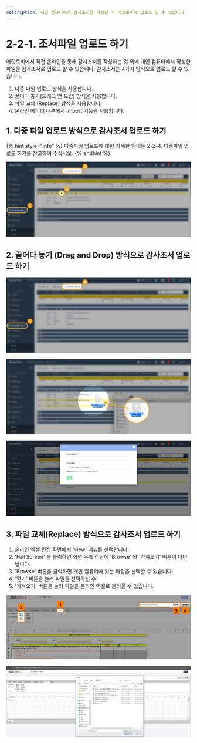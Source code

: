 ```yaml
---
description: 개인 컴퓨터에서 감사조서를 작성한 후 어딧로비에 업로드 할 수 있습니다.
---
```


# 2-2-1. 조서파일 업로드 하기

어딧로비에서 직접 온라인을 통해 감사조서를 작성하는 것 외에 개인 컴퓨터에서 작성한 파일을 감사조서로 업로드 할 수 있습니다. 감사조서는 4가지 방식으로 업로드 할 수 있습니다. 

1. 다중 파일 업로드 방식을 사용합니다. 
2. 끌어다 놓기\(드래그 앤 드랍\) 방식을 사용합니다. 
3. 파일 교체 \(Replace\) 방식을 사용합니다. 
4. 온라인 에디터 내부에서 Import 기능을 사용합니다. 

## 1.  다중 파일 업로드 방식으로 감사조서 업로드 하기 

{% hint style="info" %}
다중파일 업로드에 대한 자세한 안내는 2-2-4. 다중파일 업로드 하기를 참고하여 주십시오. 
{% endhint %}

![](../../../../.gitbook/assets/2-2-1-create_file_new_file_1.jpg)

## 2. 끌어다 놓기 \(Drag and Drop\) 방식으로 감사조서 업로드 하기 

![](../../../../.gitbook/assets/2-2-2-upload_file_drag_drop_1.jpg)

![](../../../../.gitbook/assets/2-2-2-upload_file_drag_drop_2.jpg)

![&#xB04C;&#xC5B4;&#xB2E4; &#xB193;&#xC740; &#xAC10;&#xC0AC;&#xC870;&#xC11C;&#xC758; &#xCC38;&#xC870;&#xBC88;&#xD638;&#xB97C; &#xC124;&#xC815;&#xD569;&#xB2C8;&#xB2E4;. ](../../../../.gitbook/assets/2-2-2-upload_file_drag_drop_3%20%281%29.jpg)

## 3. 파일 교체\(Replace\) 방식으로 감사조서 업로드 하기 

1. 온라인 엑셀 편집 화면에서 'view' 메뉴를 선택합니다. 
2. 'Full Screen' 을 클릭하면 화면 우측 상단에 'Browse' 와 '가져오기' 버튼이 나타납니다. 
3. 'Browse' 버튼을 클릭하면 개인 컴퓨터에 있는 파일을 선택할 수 있습니다. 
4. '열기' 버튼을 눌러 파일을 선택하신 후 
5. '가져오기' 버튼을 눌러 파일을 온라인 엑셀로 불러올 수 있습니다.  

![](../../../../.gitbook/assets/for-userguide_devexpress-replace-file_for-web.jpg)

![&#xC5D1;&#xC140; &#xD30C;&#xC77C; &#xD654;&#xBA74; -&amp;gt; View &#xD0ED; -&amp;gt; Browse &#xBC84;&#xD2BC; &#xD074;&#xB9AD; &#xD6C4; &#xD30C;&#xC77C; &#xAC00;&#xC838;&#xC624;&#xAE30;](../../../../.gitbook/assets/image%20%28118%29.png)

